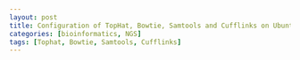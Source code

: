 ```yaml
---
layout: post
title: Configuration of TopHat, Bowtie, Samtools and Cufflinks on Ubuntu
categories: [bioinformatics, NGS]
tags: [Tophat, Bowtie, Samtools, Cufflinks]
---
```


